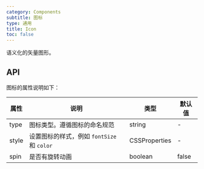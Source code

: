 ```yaml
---
category: Components
subtitle: 图标
type: 通用
title: Icon
toc: false
---
```


语义化的矢量图形。

## API
图标的属性说明如下：

| 属性 | 说明 | 类型 | 默认值 |
| --- | --- | ---  | ---   |
| type | 图标类型。遵循图标的命名规范 | string | - |
| style | 设置图标的样式，例如 `fontSize` 和 `color` | CSSProperties | - |
| spin | 是否有旋转动画 | boolean | false |

